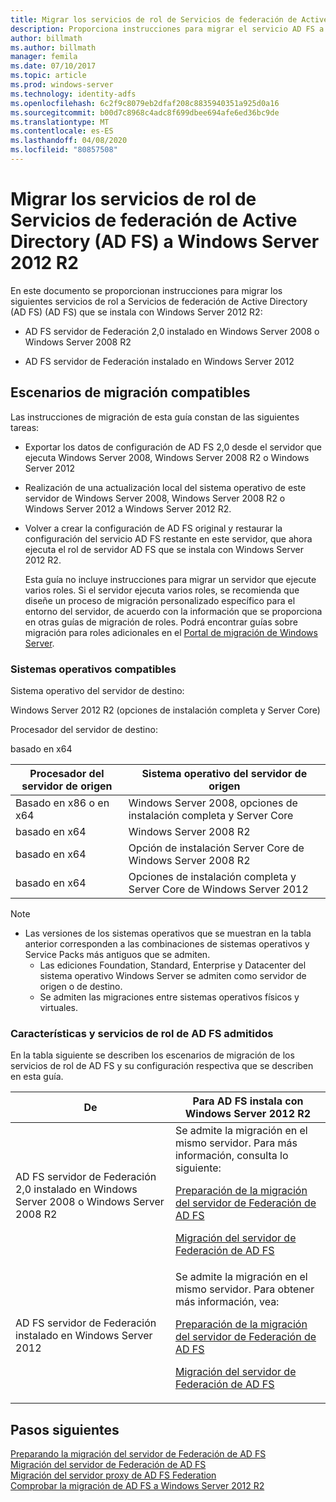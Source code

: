 ```yaml
---
title: Migrar los servicios de rol de Servicios de federación de Active Directory (AD FS) a Windows Server 2012 R2
description: Proporciona instrucciones para migrar el servicio AD FS a Windows Server 2012 R2.
author: billmath
ms.author: billmath
manager: femila
ms.date: 07/10/2017
ms.topic: article
ms.prod: windows-server
ms.technology: identity-adfs
ms.openlocfilehash: 6c2f9c8079eb2dfaf208c8835940351a925d0a16
ms.sourcegitcommit: b00d7c8968c4adc8f699dbee694afe6ed36bc9de
ms.translationtype: MT
ms.contentlocale: es-ES
ms.lasthandoff: 04/08/2020
ms.locfileid: "80857508"
---
```

# <a name="migrate-active-directory-federation-services-role-services-to-windows-server-2012-r2"></a>Migrar los servicios de rol de Servicios de federación de Active Directory (AD FS) a Windows Server 2012 R2
 En este documento se proporcionan instrucciones para migrar los siguientes servicios de rol a Servicios de federación de Active Directory (AD FS) (AD FS) que se instala con Windows Server 2012 R2:  
  
-   AD FS servidor de Federación 2,0 instalado en Windows Server 2008 o Windows Server 2008 R2  
  
-   AD FS servidor de Federación instalado en Windows Server 2012  
  
## <a name="supported-migration-scenarios"></a>Escenarios de migración compatibles  
 Las instrucciones de migración de esta guía constan de las siguientes tareas:  
  
- Exportar los datos de configuración de AD FS 2,0 desde el servidor que ejecuta Windows Server 2008, Windows Server 2008 R2 o Windows Server 2012  
  
- Realización de una actualización local del sistema operativo de este servidor de Windows Server 2008, Windows Server 2008 R2 o Windows Server 2012 a Windows Server 2012 R2. 
  
- Volver a crear la configuración de AD FS original y restaurar la configuración del servicio AD FS restante en este servidor, que ahora ejecuta el rol de servidor AD FS que se instala con Windows Server 2012 R2.  
  
  Esta guía no incluye instrucciones para migrar un servidor que ejecute varios roles. Si el servidor ejecuta varios roles, se recomienda que diseñe un proceso de migración personalizado específico para el entorno del servidor, de acuerdo con la información que se proporciona en otras guías de migración de roles. Podrá encontrar guías sobre migración para roles adicionales en el [Portal de migración de Windows Server](https://go.microsoft.com/fwlink/?LinkId=247608).  
  
### <a name="supported-operating-systems"></a>Sistemas operativos compatibles  
 Sistema operativo del servidor de destino:  
  
 Windows Server 2012 R2 (opciones de instalación completa y Server Core)  
  
 Procesador del servidor de destino:  
  
 basado en x64  
  
|Procesador del servidor de origen|Sistema operativo del servidor de origen|  
|-----------------------------|------------------------------------|  
|Basado en x86 o en x64| Windows Server 2008, opciones de instalación completa y Server Core|  
|basado en x64|Windows Server 2008 R2|  
|basado en x64|Opción de instalación Server Core de Windows Server 2008 R2|  
|basado en x64|Opciones de instalación completa y Server Core de Windows Server 2012|  
  
> [!NOTE]
> - Las versiones de los sistemas operativos que se muestran en la tabla anterior corresponden a las combinaciones de sistemas operativos y Service Packs más antiguos que se admiten.  
>   -   Las ediciones Foundation, Standard, Enterprise y Datacenter del sistema operativo Windows Server se admiten como servidor de origen o de destino.  
>   -   Se admiten las migraciones entre sistemas operativos físicos y virtuales.  
  
### <a name="supported-ad-fs-role-services-and-features"></a>Características y servicios de rol de AD FS admitidos  
 En la tabla siguiente se describen los escenarios de migración de los servicios de rol de AD FS y su configuración respectiva que se describen en esta guía.  
  
|De|Para AD FS instala con Windows Server 2012 R2|  
|----------|----------------------------------------------------------------------------------------------|  
|AD FS servidor de Federación 2,0 instalado en Windows Server 2008 o Windows Server 2008 R2|Se admite la migración en el mismo servidor. Para más información, consulta lo siguiente:<p> [Preparación de la migración del servidor de Federación de AD FS](prepare-migrate-ad-fs-server-r2.md)<p> [Migración del servidor de Federación de AD FS](migrate-ad-fs-fed-server-r2.md)|  
|AD FS servidor de Federación instalado en Windows Server 2012|Se admite la migración en el mismo servidor.  Para obtener más información, vea:<p> [Preparación de la migración del servidor de Federación de AD FS](prepare-migrate-ad-fs-server-r2.md)<p> [Migración del servidor de Federación de AD FS](migrate-ad-fs-fed-server-r2.md)|  
  
## <a name="next-steps"></a>Pasos siguientes
 [Preparando la migración del servidor de Federación de AD FS](prepare-migrate-ad-fs-server-r2.md)   
 [Migración del servidor de Federación de AD FS](migrate-ad-fs-fed-server-r2.md)   
 [Migración del servidor proxy de AD FS Federation](migrate-fed-server-proxy-r2.md)   
 [Comprobar la migración de AD FS a Windows Server 2012 R2](verify-ad-fs-migration.md)